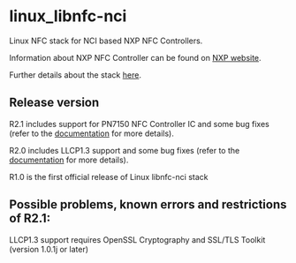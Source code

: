 linux_libnfc-nci
================
Linux NFC stack for NCI based NXP NFC Controllers.

Information about NXP NFC Controller can be found on [NXP website](http://www.nxp.com/products/identification_and_security/nfc_and_reader_ics/nfc_controller_solutions/#overview).

Further details about the stack [here](https://github.com/NXPNFCLinux/linux_libnfc-nci/blob/master/doc/AN11697%20-%20PN71x0%20Linux%20Software%20Stack%20Integration%20Guidelines.pdf).

Release version
---------------
R2.1 includes support for PN7150 NFC Controller IC and some bug fixes (refer to the [documentation](https://github.com/NXPNFCLinux/linux_libnfc-nci/blob/master/doc/AN11697%20-%20PN71x0%20Linux%20Software%20Stack%20Integration%20Guidelines.pdf) for more details).

R2.0 includes LLCP1.3 support and some bug fixes (refer to the [documentation](https://github.com/NXPNFCLinux/linux_libnfc-nci/blob/master/doc/AN11697%20-%20PN71x0%20Linux%20Software%20Stack%20Integration%20Guidelines.pdf) for more details).

R1.0 is the first official release of Linux libnfc-nci stack

Possible problems, known errors and restrictions of R2.1:
---------------------------------------------------------
LLCP1.3 support requires OpenSSL Cryptography and SSL/TLS Toolkit (version 1.0.1j or later)
